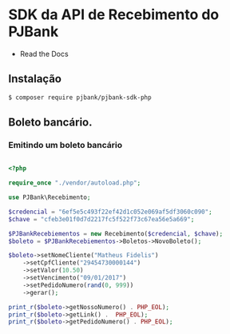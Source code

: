 
# SDK da API de Recebimento do PJBank

* Read the Docs

## Instalação


```bash
$ composer require pjbank/pjbank-sdk-php
```

## Boleto bancário.

### Emitindo um boleto bancário

```php

<?php

require_once "./vendor/autoload.php";

use PJBank\Recebimento;

$credencial = "6ef5e5c493f22ef42d1c052e069af5df3060c090";
$chave = "cfeb3e01f0d7d2217fc5f522f73c67ea56e5a669";

$PJBankRecebiementos = new Recebimento($credencial, $chave);
$boleto = $PJBankRecebiementos->Boletos->NovoBoleto();

$boleto->setNomeCliente("Matheus Fidelis")
    ->setCpfCliente("29454730000144")
    ->setValor(10.50)
    ->setVencimento("09/01/2017")
    ->setPedidoNumero(rand(0, 999))
    ->gerar();

print_r($boleto->getNossoNumero() . PHP_EOL);
print_r($boleto->getLink() .  PHP_EOL);
print_r($boleto->getPedidoNumero() . PHP_EOL);


```